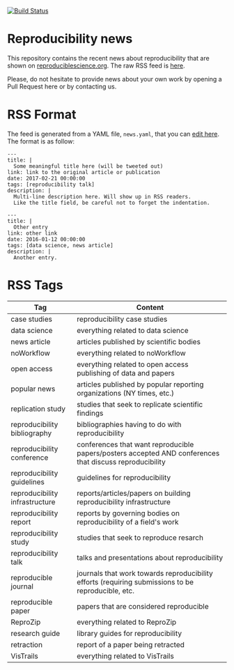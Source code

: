 [![Build Status](https://travis-ci.org/ViDA-NYU/reproducibility-news.svg?branch=master)](https://travis-ci.org/ViDA-NYU/reproducibility-news)

Reproducibility news
====================

This repository contains the recent news about reproducibility that are shown on [reproduciblescience.org](https://reproduciblescience.org/). The raw RSS feed is [here](https://vida-nyu.github.io/reproducibility-news/feed.rss).

Please, do not hesitate to provide news about your own work by opening a Pull Request here or by contacting us.

RSS Format
==========

The feed is generated from a YAML file, `news.yaml`, that you can [edit here](https://github.com/ViDA-NYU/reproducibility-news/edit/master/news.yaml). The format is as follow:

```
---
title: |
  Some meaningful title here (will be tweeted out)
link: link to the original article or publication
date: 2017-02-21 00:00:00
tags: [reproducibility talk]
description: |
  Multi-line description here. Will show up in RSS readers.
  Like the title field, be careful not to forget the indentation.

---
title: |
  Other entry
link: other link
date: 2016-01-12 00:00:00
tags: [data science, news article]
description: |
  Another entry.
```

RSS Tags
========
| Tag | Content |
|--------------------------------|---------------------------------------------------------------------------------------------------------|
| case studies | reproducibility case studies |
| data science | everything related to data science |
| news article | articles published by scientific bodies |
| noWorkflow | everything related to noWorkflow |
| open access | everything related to open access publishing of data and papers |
| popular news | articles published by popular reporting organizations (NY times, etc.) |
| replication study | studies that seek to replicate scientific findings |
| reproducibility bibliography | bibliographies having to do with reproducibility |
| reproducibility conference | conferences that want reproducible papers/posters accepted AND conferences that discuss reproducibility |
| reproducibility guidelines | guidelines for reproducibility |
| reproducibility infrastructure | reports/articles/papers on building reproducibility infrastructure |
| reproducibility report | reports by governing bodies on reproducibility of a field's work |
| reproducibility study | studies that seek to reproduce resarch |
| reproducibility talk | talks and presentations about reproducibility |
| reproducible journal | journals that work towards reproducibility efforts (requiring submissions to be reproducible, etc. |
| reproducible paper | papers that are considered reproducible |
| ReproZip | everything related to ReproZip |
| research guide | library guides for reproducibility |
| retraction | report of a paper being retracted |
| VisTrails | everything related to VisTrails |
